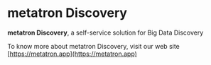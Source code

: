 # metatron Discovery

**metatron Discovery**, a self-service solution for Big Data Discovery

To know more about metatron Discovery, visit our web site [https://metatron.app](https://metatron.app)